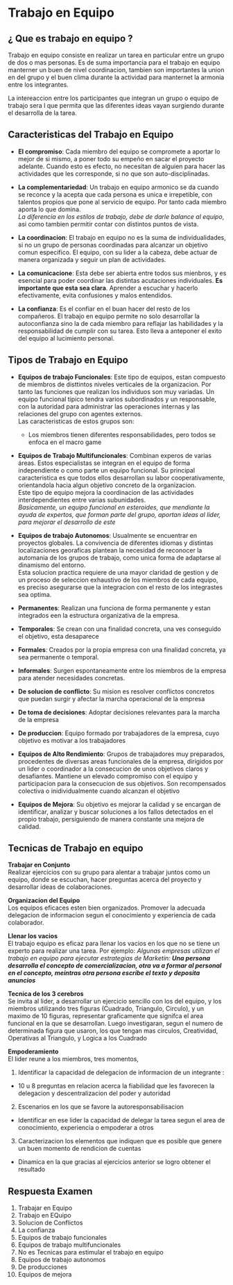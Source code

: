 # Trabajo en Equipo

## ¿ Que es trabajo en equipo ?
 Trabajo en equipo consiste en realizar un tarea en particular entre un grupo de dos o mas personas. Es de suma importancia para el trabajo en equipo manterner un buen de nivel coordinacion, tambien son importantes la union en del grupo y el buen clima durante la actividad para manternet la armonia entre los integrantes.

 La intereaccion entre los participantes que integran un grupo o equipo de trabajo sera l que permita que las diferentes ideas vayan surgiendo durante el desarrolla de la tarea.

 ## Caracteristicas del Trabajo en Equipo

* **El compromiso**: Cada miembro del equipo se compromete a aportar lo mejor de si mismo, a poner todo su empeño en sacar el proyecto adelante. Cuando esto es efecto, no necesitan de alguien para hacer las actividades que les corresponde, si no que son auto-disciplinadas.

* **La complementariedad**: Un trabajo en equipo armonico se da cuando se reconce y la acepta que cada persona es unica e irrepetible, con talentos propios que pone al servicio de equipo. Por tanto cada miembro aporta lo que domina.\
*La diferencia en los estilos de trabajo, debe de darle balance al equipo*, asi como tambien permitir contar con distintos puntos de vista.

* **La coordinacion**: El trabajo en equipo no es la suma de individualidades, si no un grupo de personas coordinadas para alcanzar un objetivo comun especifico. El equipo, con su lider a la cabeza, debe actuar de manera organizada y seguir un plan de actividades.

* **La comunicacione**: Esta debe ser abierta entre todos sus mienbros, y es esencial para poder coordinar las distintas acutaciones individuales. **Es importante que esta sea clara**. Aprender a escuchar y hacerlo efectivamente, evita confusiones y malos entendidos.

* **La confianza**: Es el confiar en el buan hacer del resto de los compañeros. El trabajo en equipo permite no solo desarrollar la autoconfianza sino la de cada miembro para reflajar las habilidades y la responsabilidad de cumplir con su tarea. Esto lleva a anteponer el exito del equipo al lucimiento personal.

## Tipos de Trabajo en Equipo

* **Equipos de trabajo Funcionales**: Este tipo de equipos, estan compuesto de miembros de disttintos niveles verticales de la organizacion. Por tanto las funciones que realizan los individuos son muy variadas. Un equipo funcional tipico tendra varios subordinados y un responsable, con la autoridad para administrar las operaciones internas y las relaciones del grupo con agentes externos.\
Las caracteristicas de estos grupos son: 
  * Los miembros tienen diferentes responsabilidades, pero todos se enfoca en el macro game

* **Equipos de Trabajo Multifuncionales**: Combinan experos de varias áreas. Estos especialistas se integran en el equipo de forma independiente o como parte un equipo funcional.
Su principal caracteristica es que todos ellos desarrollan su labor cooperativamente, orientandola hacia algun objetivo concreto de la organizacion.\
Este tipo de equipo mejora la coordinacion de las actividades interdependientes entre varias subunidades.\
*Basicamente, un equipo funcional en esteroides, que mendiante la ayuda de expertos, que forman parte del grupo, aportan ideas al lider, para mejorar el desarrollo de este*

* **Equipos de trabajo Autonomos**: Usualmente se encuentrar en proyectos globales. La convivencia de diferentes idiomas y distintas localizaciones georaficas plantean la necesidad de reconocer la automania de los grupos de trabajo, como unica forma de adaptarse al dinamismo del entorno.\
Esta solucion practica requiere de una mayor claridad de gestion y de un proceso de seleccion exhaustivo de los miembros de cada equipo, es preciso asegurarse que la integracion con el resto de los integrastes sea optima.

* **Permanentes**: Realizan una funciona de forma permanente y estan integrados een la estructura organizativa de la empresa.
* **Temporales**: Se crean con una finalidad concreta, una ves conseguido el objetivo, esta desaparece
* **Formales**: Creados por la propia empresa con una finalidad concreta, ya sea permanente o temporal.
* **Informales**: Surgen espontaneamente entre los miembros de la empresa para atender necesidades concretas.
* **De solucion de conflicto**: Su mision es resolver conflictos concretos que puedan surgir y afectar la marcha operacional de la empresa
* **De toma de decisiones**: Adoptar decisiones relevantes para la marcha de la empresa
* **De produccion**: Equipo formado por trabajadores de la empresa, cuyo objetivo es motivar a los trabajadores
* **Equipos de Alto Rendimiento**: Grupos de trabajadores muy preparados, procedentes de diversas areas funcionales de la empresa, dirigidos por un lider o coordinador a la consecucion de unos objetivos claros y desafiantes. Mantiene un elevado compromiso con el equipo y participacion para la consecucion de sus objetivos. Son recompensados colectiva o inidividualmente cuando alcanzan el objetivo
* **Equipos de Mejora**: Su objetivo es mejorar la calidad y se encargan de identificar, analizar y buscar soluciones a los fallos detectados en el propio trabajo, persiguiendo de manera constante una mejora de calidad.

## Tecnicas de Trabajo en equipo

**Trabajar en Conjunto**\
Realizar ejercicios con su grupo para alentar a trabajar juntos como un equipo, donde se escuchan, hacer preguntas acerca del proyecto y desarrollar ideas de colaboraciones.

**Organizacion del Equipo**\
Los equipos eficaces esten bien organizados. Promover la adecuada delegacion de informacion segun el conocimiento y experiencia de cada colaborador.

**Llenar los vacios**\
El trabajo equipo es eficaz para llenar los vacios en los que no se tiene un experto para realizar una tarea. Por ejemplo: *Algunas empresas utilizan el trabajo en equipo para ejecutar estrategias de Marketin: **Una persona desarrolla el concepto de comercializacion, otra va a formar al personal en el concepto, meintras otra persona escribe el texto y deposita anuncios***

**Tecnica de los 3 cerebros**\
Se invita al lider, a desarrollar un ejercicio sencillo con los del equipo, y los miembros utilizando tres figuras (Cuadrado, Triangulo, Circulo),  y un maximo de 10 figuras, representar graficamente que signifca el area funcional en la que se desarrollan. Luego investigaran, segun el numero de determinada figura que usaron, los que tengan mas circulos, Creatividad, Operativas al Triangulo, y Logica a los Cuadrado

**Empoderamiento**\
El lider reune a los miembros, tres momentos, 
1. Identificar la capacidad de delegacion de informacion de un integrante : 
  * 10 u 8 preguntas en relacion acerca la fiabilidad que les favorecen la delegacion y descentralizacion del poder y autoridad
2. Escenarios en los que se favore la autoresponsabilisacion
  * Identificar en ese lider la capacidad de delegar la tarea segun el area de conocimiento, experiencia o empoderar a otros
3. Caracterizacion los elementos que indiquen que es posible que genere un buen momento de rendicion de cuentas
  * Dinamica en la que gracias al ejercicios anterior se logro obtener el resultado

## Respuesta Examen
1. Trabajar en Equipo
1. Trabajo en EQuipo
2.  Solucion de Conflictos
1. La confianza
1. Equipos de trabajo funcionales
1. Equipos de trabajo multifuncionales
1. No es Tecnicas para estimular el trabajo en equipo
1. Equipos de trabajo autonomos
1. De producciones
1. Equipos de mejora